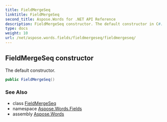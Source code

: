 ```yaml
---
title: FieldMergeSeq
linktitle: FieldMergeSeq
second_title: Aspose.Words for .NET API Reference
description: FieldMergeSeq constructor. The default constructor in C#.
type: docs
weight: 10
url: /net/aspose.words.fields/fieldmergeseq/fieldmergeseq/
---
```

## FieldMergeSeq constructor

The default constructor.

```csharp
public FieldMergeSeq()
```

### See Also

* class [FieldMergeSeq](../)
* namespace [Aspose.Words.Fields](../../fieldmergeseq/)
* assembly [Aspose.Words](../../../)
